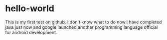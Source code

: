 # hello-world
This is my first test on github.
I don't know what to do now.I have completed java just now and google launched another programming language official for android development.
